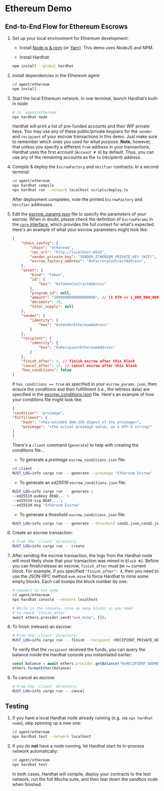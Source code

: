 # Ethereum Demo

## End-to-End Flow for Ethereum Escrows

1. Set up your local environment for Ethereum development:

    * Install [Node.js & npm](https://nodejs.org/) (or [Yarn](https://classic.yarnpkg.com/lang/en/docs/install/)). This demo uses NodeJS and NPM.

    * Install Hardhat:

    ```sh
    npm install --global hardhat
    ```

2. Install dependencies in the Ethereum agent

    ```sh
    cd agent/ethereum
    npm install
    ```

3. Start the local Ethereum network. In one terminal, launch Hardhat’s built-in node:

    ```sh
    # in `agent/ethereum`
    npx hardhat node
    ```

    Hardhat will print a list of pre-funded accounts and their WIF private keys. You may use any of these public/private keypairs for the `sender` and `recipient` of your escrow transactions in this demo. Just make sure to remember which ones you used for what purpose. **Note**, however, that unless you specify a different `from` address in your transactions, Hardhat uses the first account (`Account # 0`) by default. Thus, you can use any of the remaining accounts as the `to` (recipient) address.

4. Compile & deploy the `EscrowFactory` and `Verifier` contracts. In a second terminal:

    ```sh
    cd agent/ethereum
    npx hardhat compile
    npx hardhat run --network localhost scripts/deploy.ts
    ```

    After deployment completes, note the printed `EscrowFactory` and `Verifier` addresses.

5. Edit the [escrow_params.json](/templates/escrow_params.json) file to specify the parameters of your escrow. When in doubt, please check the definition of `EscrowParams` in the [`core` interface](/core/src/interface.rs), which provides the full context for what's expected. Here's an example of what your escrow parameters might look like:

    ```json
    {
        "chain_config": {
            "chain": "ethereum",
            "rpc_url": "http://localhost:8545",
            "sender_private_key": "SENDER_ETHEREUM_PRIVATE_KEY (WIF)",
            "escrow_factory_address": "0xFactoryContractAddress",
        },
        "asset": {
            "kind": "token",
            "id": {
                "hex": "0xTokenContractAddress"
            },
            "program_id": null,
            "amount": "1000000000000000000", // (1 ETH == 1_000_000_000_000_000_000 wei)
            "decimals": 18,
            "total_supply": null
        },
        "sender": {
            "identity": {
                "hex": "0xSenderEthereumAddress"
            }
        },
        "recipient": {
            "identity": {
                "hex": "0xRecipientEthereumAddress"
            }
        },
        "finish_after": 4, // finish escrow after this block
        "cancel_after": 12, // cancel escrow after this block
        "has_conditions": false
    }
    ```

    If `has_conditions == true` as specified in your `escrow_params.json`, then ensure the conditions and their fulfillment (i.e., the witness data) are specified in the [escrow_conditions.json](/templates/escrow_conditions.json) file. Here's an example of how your conditions file might look like:

    ```json
    {
    "condition": "preimage",
    "fulfillment": {
        "hash": "<hex-encoded SHA-256 digest of the preimage>",
        "preimage": "<the actual preimage value, as a UTF-8 string>"
    }
    }
    ```

    There's a `client` command (`generate`) to help with creating the conditions file...

    * To generate a _preimage_ `escrow_conditions.json` file:

    ```sh
    cd client
    RUST_LOG=info cargo run -- generate --preimage "Ethereum Escrow"
    ```

    * To generate an _ed25519_ `escrow_conditions.json` file:

    ```sh
    RUST_LOG=info cargo run -- generate \
    --ed25519-pubkey DEAD... \
    --ed25519-sig BEAF... \
    --ed25519-msg "Ethereum Escrow"
    ```

    * To generate a _threshold_ `escrow_conditions.json` file:

    ```sh
    RUST_LOG=info cargo run -- generate --threshold cond1.json,cond2.json,cond3.json --n 2
    ```

6. Create an escrow transaction:

    ```sh
    # From the `client` directory:
    RUST_LOG=info cargo run -- create
    ```

7. After sending the escrow transaction, the logs from the Hardhat node will most likely show that your transaction was mined in `Block #2`. Before you can finish/release an escrow, `finish_after` must be `>=` current block. For example, if you specified `"finish_after": 4`, then you need to use the JSON-RPC method `evm_mine` to force Hardhat to mine some empty blocks. Each call bumps the block number by one:

    ```sh
    # Connect to the node
    cd agent/ethereum
    npx hardhat console --network localhost

    # While in the console, mine as many blocks as you need
    # to reach `finish_after`
    await ethers.provider.send("evm_mine", []);
    ```

8. To finish (release) an escrow:

    ```sh
    # From the `client` directory:
    RUST_LOG=info cargo run -- finish --recipient <RECIPIENT_PRIVATE_KEY>
    ```

    To verify that the `recipient` received the funds, you can query the balance inside the Hardhat console you instantiated earlier:

    ```js
    const balance = await ethers.provider.getBalance("0xRECIPIENT_ADDRESS")
    ethers.formatEther(balance)
    ```

9. To cancel an escrow:

    ```sh
    # From the `client` directory:
    RUST_LOG=info cargo run -- cancel
    ```

## Testing

1. If you have a local Hardhat node already running (e.g. via `npx hardhat node`), skip spinning up a new one:

    ```sh
    cd agent/ethereum
    npx hardhat test --network localhost
    ```

2. If you do **not** have a node running, let Hardhat start its in-process network automatically:

    ```sh
    cd agent/ethereum
    npx hardhat test
    ```

    In both cases, Hardhat will compile, deploy your contracts to the test network, run the full Mocha suite, and then tear down the sandbox node when finished.
